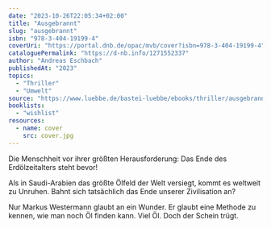 ```yaml
---
date: "2023-10-26T22:05:34+02:00"
title: "Ausgebrannt"
slug: "ausgebrannt"
isbn: "978-3-404-19199-4"
coverUri: "https://portal.dnb.de/opac/mvb/cover?isbn=978-3-404-19199-4"
cataloguePermalink: "https://d-nb.info/1271552337"
author: "Andreas Eschbach"
publishedAt: "2023"
topics:
  - "Thriller"
  - "Umwelt"
source: "https://www.luebbe.de/bastei-luebbe/ebooks/thriller/ausgebrannt/id_3050586"
booklists:
  - "wishlist"
resources:
  - name: cover
    src: cover.jpg
---
```

Die Menschheit vor ihrer größten Herausforderung: Das Ende des Erdölzeitalters
steht bevor!

Als in Saudi-Arabien das größte Ölfeld der Welt versiegt, kommt es weltweit zu
Unruhen. Bahnt sich tatsächlich das Ende unserer Zivilisation an?

Nur Markus Westermann glaubt an ein Wunder. Er glaubt eine Methode zu kennen,
wie man noch Öl finden kann. Viel Öl. Doch der Schein trügt.